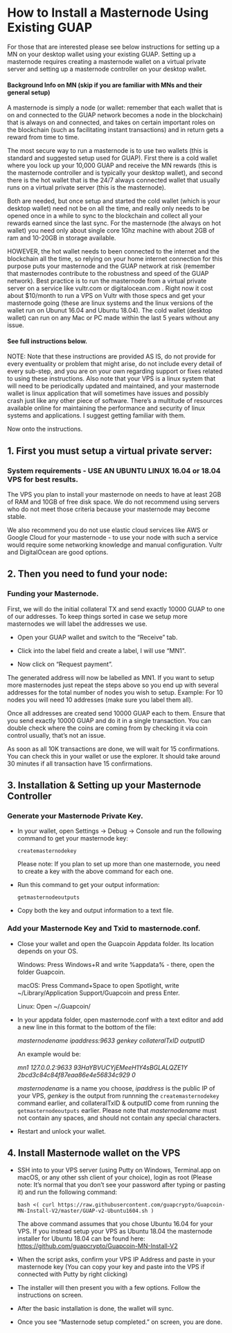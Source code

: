 # How to Install a Masternode Using Existing GUAP

For those that are interested please see below instructions for setting up a MN on your desktop wallet using your existing GUAP. Setting up a masternode requires creating a masternode wallet on a virtual private server and setting up a masternode controller on your desktop wallet.

#### Background Info on MN (skip if you are familiar with MNs and their general setup)
  A masternode is simply a node (or wallet: remember that each wallet that is on and connected to the GUAP network becomes a node in the blockchain) that is always on and connected, and takes on certain important roles on the blockchain (such as facilitating instant transactions) and in return gets a reward from time to time.

  The most secure way to run a masternode is to use two wallets (this is standard and suggested setup used for GUAP). First there is a cold wallet where you lock up your 10,000 GUAP and receive the MN rewards (this is the masternode controller and is typically your desktop wallet), and second there is the hot wallet that is the 24/7 always connected wallet that usually runs on a virtual private server (this is the masternode). 

  Both are needed, but once setup and started the cold wallet (which is your desktop wallet) need not be on all the time, and really only needs to be opened once in a while to sync to the blockchain and collect all your rewards earned since the last sync. For the masternode (the always on hot wallet) you need only about single core 1Ghz machine with about 2GB of ram and 10-20GB in storage available.

  HOWEVER, the hot wallet needs to been connected to the internet and the blockchain all the time, so relying on your home internet connection for this purpose puts your masternode and the GUAP network at risk (remember that masternodes contribute to the robustness and speed of the GUAP network). Best practice is to run the masternode from a virtual private server on a service like vultr.com or digitalocean.com . Right now it cost about $10/month to run a VPS on Vultr with those specs and get your masternode going (these are linux systems and the linux versions of the wallet run on Ubunut 16.04 and Ubuntu 18.04). The cold wallet (desktop wallet) can run on any Mac or PC made within the last 5 years without any issue.

#### See full instructions below.

NOTE: Note that these instructions are provided AS IS, do not provide for every eventuality or problem that might arise, do not include every detail of every sub-step, and you are on your own regarding support or fixes related to using these instructions. Also note that your VPS is a linux system that will need to be periodically updated and maintained, and your masternode wallet is linux application that will sometimes have issues and possibly crash just like any other piece of software. There’s a multitude of resources available online for maintaining the performance and security of linux systems and applications. I suggest getting familiar with them.

Now onto the instructions.




## 1. First you must setup a virtual private server:

### System requirements - USE AN UBUNTU LINUX 16.04 or 18.04 VPS for best results.

The VPS you plan to install your masternode on needs to have at least 2GB of RAM and 10GB of free disk space. We do not recommend using servers who do not meet those criteria because your masternode may become stable. 

We also recommend you do not use elastic cloud services like AWS or Google Cloud for your masternode - to use your node with such a service would require some networking knowledge and manual configuration. Vultr and DigitalOcean are good options.




## 2. Then you need to fund your node:
### Funding your Masternode.

First, we will do the initial collateral TX and send exactly 10000 GUAP to one of our addresses. 
To keep things sorted in case we setup more masternodes we will label the addresses we use.

- Open your GUAP wallet and switch to the “Receive” tab.

- Click into the label field and create a label, I will use “MN1".

- Now click on “Request payment”.

The generated address will now be labelled as MN1. If you want to setup more masternodes just repeat the steps above so you end up with several addresses for the total number of nodes you wish to setup. Example: For 10 nodes you will need 10 addresses (make sure you label them all).

Once all addresses are created send 10000 GUAP each to them. Ensure that you send exactly 10000 GUAP and do it in a single transaction. You can double check where the coins are coming from by checking it via coin control usually, that’s not an issue.

As soon as all 10K transactions are done, we will wait for 15 confirmations. You can check this in your wallet or use the explorer. It should take around 30 minutes if all transaction have 15 confirmations.



## 3. Installation & Setting up your Masternode Controller
### Generate your Masternode Private Key.

- In your wallet, open Settings -> Debug -> Console and run the following command to get your masternode key:

    `createmasternodekey`

    Please note: If you plan to set up more than one masternode, you need to create a key with the above command for each one.

- Run this command to get your output information:

    `getmasternodeoutputs`

- Copy both the key and output information to a text file.

### Add your Masternode Key and Txid to masternode.conf.
- Close your wallet and open the Guapcoin Appdata folder. Its location depends on your OS.

    Windows: Press Windows+R and write %appdata% - there, open the folder Guapcoin.

    macOS: Press Command+Space to open Spotlight, write ~/Library/Application Support/Guapcoin and press Enter.

    Linux: Open ~/.Guapcoin/

- In your appdata folder, open masternode.conf with a text editor and add a new line in this format to the bottom of the file:

    *masternodename ipaddress:9633 genkey collateralTxID outputID*

    An example would be:
    
    *mn1 127.0.0.2:9633 93HaYBVUCYjEMeeH1Y4sBGLALQZE1Y 2bcd3c84c84f87eaa86e4e56834c929 0*

    *masternodename* is a name you choose, *ipaddress* is the public IP of your VPS, *genkey* is the output from runnning the `createmasternodekey` command earlier, and collateralTxID & outputID come from running the `getmasternodeoutputs` earlier. Please note that *masternodename* must not contain any spaces, and should not contain any special characters.
    
- Restart and unlock your wallet.



## 4. Install Masternode wallet on the VPS

- SSH into to your VPS server (using Putty on Windows, Terminal.app on macOS, or any other ssh client of your choice), login as root (Please note: It’s normal that you don’t see your password after typing or pasting it) and run the following command:

  `bash <( curl https://raw.githubusercontent.com/guapcrypto/Guapcoin-MN-Install-V2/master/GUAP-v2-Ubuntu1604.sh )`


  The above command assumes that you chose Ubuntu 16.04 for your VPS. If you instead setup your VPS as Ubuntu 18.04 the masternode installer for Ubuntu 18.04 can be found here: https://github.com/guapcrypto/Guapcoin-MN-Install-V2

- When the script asks, confirm your VPS IP Address and paste in your masternode key (You can copy your key and paste into the VPS if connected with Putty by right clicking)

- The installer will then present you with a few options.
Follow the instructions on screen.

- After the basic installation is done, the wallet will sync.

- Once you see “Masternode setup completed.” on screen, you are done.


